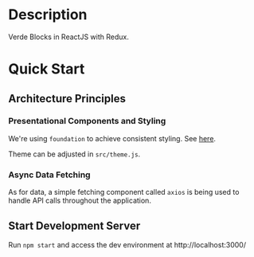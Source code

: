 # Description

Verde Blocks in ReactJS with Redux.

# Quick Start

## Architecture Principles

### Presentational Components and Styling

We're using `foundation` to achieve consistent styling. See [here](https://foundation.zurb.com/).

Theme can be adjusted in `src/theme.js`.

### Async Data Fetching

As for data, a simple fetching component called `axios` is being used to handle API calls throughout the application. 

## Start Development Server

Run `npm start` and access the dev environment at http://localhost:3000/


